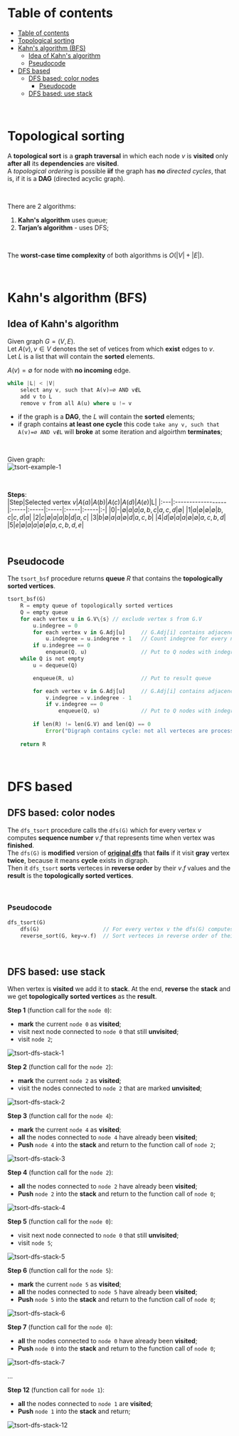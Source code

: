 # Table of contents
- [Table of contents](#table-of-contents)
- [Topological sorting](#topological-sorting)
- [Kahn's algorithm (BFS)](#kahns-algorithm-bfs)
  - [Idea of Kahn's algorithm](#idea-of-kahns-algorithm)
  - [Pseudocode](#pseudocode)
- [DFS based](#dfs-based)
  - [DFS based: color nodes](#dfs-based-color-nodes)
    - [Pseudocode](#pseudocode-1)
  - [DFS based: use stack](#dfs-based-use-stack)

<br>

# Topological sorting
A **topological sort** is a **graph traversal** in which each node $v$ is **visited** only **after all** its **dependencies** are **visited**.<br>
A *topological ordering* is possible **iif** the graph has **no** *directed cycles*, that is, if it is a **DAG** (directed acyclic graph).<br>

<br>

There are 2 algorithms:
1. **Kahn's algorithm** uses queue;
2. **Tarjan’s algorithm** - uses DFS;

<br>

The **worst-case time complexity** of both algorithms is ${\displaystyle O(\left|{V}\right|+\left|{E}\right|)}$.<br>

<br>

# Kahn's algorithm (BFS)
## Idea of Kahn's algorithm
Given graph ${G=(V,E)}$.<br>
Let $`{A(v),v\in V}`$ denotes the set of vetices from which **exist** edges to $v$.<br>
Let $L$ is a list that will contain the **sorted** elements.<br>

$A(v)=∅$ for node with **no incoming** edge.<br>

```rust
while |L| < |V|
    select any v, such that A(v)=∅ AND v∉L
    add v to L
    remove v from all A(u) where u != v
```

- if the graph is a **DAG**, the $L$ will contain the **sorted** elements;
- if graph contains **at least one cycle** this code `take any v, such that A(v)=∅ AND v∉L` will **broke** at some iteration and algoirthm **terminates**;

<br>

Given graph:<br>
![tsort-example-1](/img/tsort-example-1.png)

<br>

**Steps**:<br>
|Step|Selected vertex $v$|$A(a)$|$A(b)$|$A(c)$|$A(d)$|$A(e)$|L|
|:---|:------------------|:-----|:-----|:-----|:-----|:-----|:-|
|0|-|$∅$|$a$|$a$|$a,b,c$|$a,c,d$|$∅$|
|1|$a$|$∅$|$∅$|$∅$|$b,c$|$c,d$|$a$|
|2|$c$|$∅$|$a$|$a$|$b$|$d$|$a,c$|
|3|$b$|$∅$|$a$|$a$|$∅$|$d$|$a,c,b$|
|4|$d$|$∅$|$a$|$a$|$∅$|$∅$|$a,c,b,d$|
|5|$e$|$∅$|$a$|$a$|$∅$|$∅$|$a,c,b,d,e$|

<br>

## Pseudocode
The `tsort_bsf` procedure returns **queue** $R$ that contains the **topologically sorted vertices**.<br>

```rust
tsort_bsf(G)
    R = empty queue of topologically sorted vertices
    Q = empty queue
    for each vertex u in G.V\{s} // exclude vertex s from G.V
        u.indegree = 0
        for each vertex v in G.Adj[u]     // G.Adj[i] contains adjacency list for vertex i
            u.indegree = u.indegree + 1   // Count indegree for every node.
        if u.indegree == 0
            enqueue(Q, u)                 // Put to Q nodes with indegree equal to 0 (nodes with no incoming edge)
    while Q is not empty
        u = dequeue(Q)

        enqueue(R, u)                     // Put to result queue

        for each vertex v in G.Adj[u]     // G.Adj[i] contains adjacency list for vertex i
            v.indegree = v.indegree - 1
            if v.indegree == 0
                enqueue(Q, u)             // Put to Q nodes with indegree equal to 0 (nodes with no incoming edge)
        
        if len(R) != len(G.V) and len(Q) == 0
            Error("Digraph contains cycle: not all verteces are processed and we cannot take next vertex with indegree equal to 0.")
    
    return R
```

<br>

# DFS based
## DFS based: color nodes
The `dfs_tsort` procedure calls the `dfs(G)` which for every vertex $v$ computes **sequence number** $v.f$ that represents time when vertex was **finished**.<br>
The `dfs(G)` is **modified** version of [**original dfs**](https://github.com/carmenere/easy-cs/blob/main/algorithms/dsf-bsf.md#notes-about-dfs) that **fails** if it visit **gray** vertex **twice**, because it means **cycle** exists in digraph.<br>
Then it `dfs_tsort` **sorts** verteces in **reverse order** by their $v.f$ values and the **result** is the **topologically sorted vertices**.<br>

<br>

### Pseudocode
```rust
dfs_tsort(G)
    dfs(G)                    // For every vertex v the dfs(G) computes sequence number v.f when vertex was colored to black
    reverse_sort(G, key=v.f)  // Sort verteces in reverse order of their v.f and the rusul will be the topologically sorted vertices
```

<br>

## DFS based: use stack
When vertex is **visited** we add it to **stack**. At the end, **reverse** the **stack** and we get **topologically sorted vertices** as the **result**.<br>

**Step 1** (function call for the `node 0`):
- **mark** the current `node 0` as **visited**;
- visit next node connected to `node 0` that still **unvisited**;
- visit `node 2`;

![tsort-dfs-stack-1](/img/tsort-dfs-stack-1.png)

**Step 2** (function call for the `node 2`):
- **mark** the current `node 2` as **visited**;
- visit the nodes connected to `node 2` that are marked **unvisited**;

![tsort-dfs-stack-2](/img/tsort-dfs-stack-2.png)

**Step 3** (function call for the `node 4`):
- **mark** the current `node 4` as **visited**;
- **all** the nodes connected to `node 4` have already been **visited**;
- **Push** `node 4` into the **stack** and return to the function call of `node 2`;

![tsort-dfs-stack-3](/img/tsort-dfs-stack-3.png)

**Step 4** (function call for the `node 2`):
- **all** the nodes connected to `node 2` have already been **visited**;
- **Push** `node 2` into the **stack** and return to the function call of `node 0`;

![tsort-dfs-stack-4](/img/tsort-dfs-stack-4.png)

**Step 5** (function call for the `node 0`):
- visit next node connected to `node 0` that still **unvisited**;
- visit `node 5`;

![tsort-dfs-stack-5](/img/tsort-dfs-stack-5.png)

**Step 6** (function call for the `node 5`):
- **mark** the current `node 5` as **visited**;
- **all** the nodes connected to `node 5` have already been **visited**;
- **Push** `node 5` into the **stack** and return to the function call of `node 0`;

![tsort-dfs-stack-6](/img/tsort-dfs-stack-6.png)

**Step 7** (function call for the `node 0`):
- **all** the nodes connected to `node 0` have already been **visited**;
- **Push** `node 0` into the **stack** and return to the function call of `node 0`;

![tsort-dfs-stack-7](/img/tsort-dfs-stack-7.png)

...

**Step 12** (function call for `node 1`):
- **all** the nodes connected to `node 1` are **visited**;
- **Push** `node 1` into the **stack** and return;

![tsort-dfs-stack-12](/img/tsort-dfs-stack-12.png)
